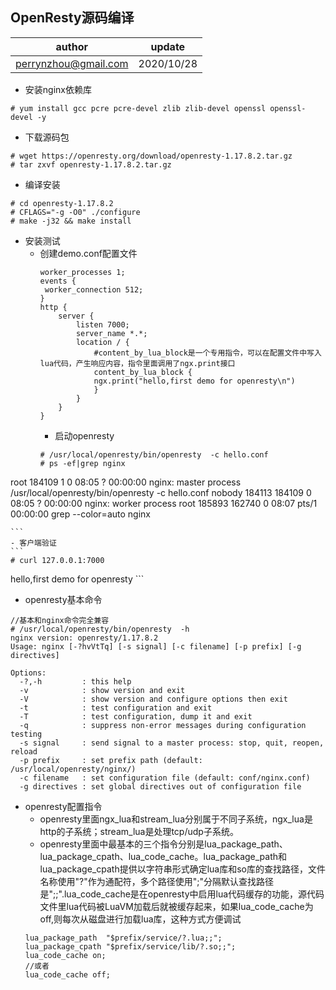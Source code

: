 ## OpenResty源码编译

| author | update |
| ------ | ------ |
| perrynzhou@gmail.com | 2020/10/28 |

- 安装nginx依赖库
```
# yum install gcc pcre pcre-devel zlib zlib-devel openssl openssl-devel -y
```
- 下载源码包
```
# wget https://openresty.org/download/openresty-1.17.8.2.tar.gz
# tar zxvf openresty-1.17.8.2.tar.gz 
```
- 编译安装
```
# cd openresty-1.17.8.2
# CFLAGS="-g -O0" ./configure
# make -j32 && make install
```

- 安装测试
  - 创建demo.conf配置文件
	```
	worker_processes 1;
	events {
	 worker_connection 512;
	}
	http {
		server {
			listen 7000;
			server_name *.*;
			location / {
				#content_by_lua_block是一个专用指令，可以在配置文件中写入lua代码，产生响应内容，指令里面调用了ngx.print接口
				content_by_lua_block {
				ngx.print("hello,first demo for openresty\n")
				}
			}
		}
	}
	```
	- 启动openresty
	```
	# /usr/local/openresty/bin/openresty  -c hello.conf 
	# ps -ef|grep nginx
root     184109      1  0 08:05 ?        00:00:00 nginx: master process /usr/local/openresty/bin/openresty -c hello.conf
nobody   184113 184109  0 08:05 ?        00:00:00 nginx: worker process
root     185893 162740  0 08:07 pts/1    00:00:00 grep --color=auto nginx
	
	```
	- 客户端验证
	```
	# curl 127.0.0.1:7000                          
hello,first demo for openresty
	```
- openresty基本命令
```
//基本和nginx命令完全兼容
# /usr/local/openresty/bin/openresty  -h
nginx version: openresty/1.17.8.2
Usage: nginx [-?hvVtTq] [-s signal] [-c filename] [-p prefix] [-g directives]

Options:
  -?,-h         : this help
  -v            : show version and exit
  -V            : show version and configure options then exit
  -t            : test configuration and exit
  -T            : test configuration, dump it and exit
  -q            : suppress non-error messages during configuration testing
  -s signal     : send signal to a master process: stop, quit, reopen, reload
  -p prefix     : set prefix path (default: /usr/local/openresty/nginx/)
  -c filename   : set configuration file (default: conf/nginx.conf)
  -g directives : set global directives out of configuration file
```
- openresty配置指令
  - openresty里面ngx_lua和stream_lua分别属于不同子系统，ngx_lua是http的子系统；stream_lua是处理tcp/udp子系统。
  - openresty里面中最基本的三个指令分别是lua_package_path、lua_package_cpath、lua_code_cache。lua_package_path和lua_package_cpath提供以字符串形式确定lua库和so库的查找路径，文件名称使用"?"作为通配符，多个路径使用";"分隔默认查找路径是";;".lua_code_cache是在openresty中启用lua代码缓存的功能，源代码文件里lua代码被LuaVM加载后就被缓存起来，如果lua_code_cache为off,则每次从磁盘进行加载lua库，这种方式方便调试
  ```
  lua_package_path  "$prefix/service/?.lua;;";
  lua_package_cpath "$prefix/service/lib/?.so;;";
  lua_code_cache on;
  //或者
  lua_code_cache off;
  ```
